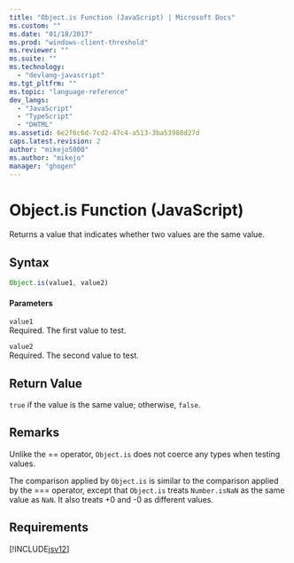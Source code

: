 ```yaml
---
title: "Object.is Function (JavaScript) | Microsoft Docs"
ms.custom: ""
ms.date: "01/18/2017"
ms.prod: "windows-client-threshold"
ms.reviewer: ""
ms.suite: ""
ms.technology: 
  - "devlang-javascript"
ms.tgt_pltfrm: ""
ms.topic: "language-reference"
dev_langs: 
  - "JavaScript"
  - "TypeScript"
  - "DHTML"
ms.assetid: 6e2f6c6d-7cd2-47c4-a513-3ba53988d27d
caps.latest.revision: 2
author: "mikejo5000"
ms.author: "mikejo"
manager: "ghogen"
---
```

# Object.is Function (JavaScript)
Returns a value that indicates whether two values are the same value.  
  
## Syntax  
  
```JavaScript  
Object.is(value1, value2)  
```  
  
#### Parameters  
 `value1`  
 Required. The first value to test.  
  
 `value2`  
 Required. The second value to test.  
  
## Return Value  
 `true` if the value is the same value; otherwise, `false`.  
  
## Remarks  
 Unlike the == operator, `Object.is` does not coerce any types when testing values.  
  
 The comparison applied by `Object.is` is similar to the comparison applied by the === operator, except that `Object.is` treats `Number.isNaN` as the same value as `NaN`. It also treats +0 and -0 as different values.  
  
## Requirements  
 [!INCLUDE[jsv12](../../javascript/reference/includes/jsv12-md.md)]